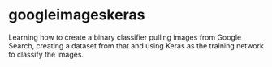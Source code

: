 # googleimageskeras
Learning how to create a binary classifier pulling images from Google Search, creating a dataset from that and using Keras as the training network to classify the images.
